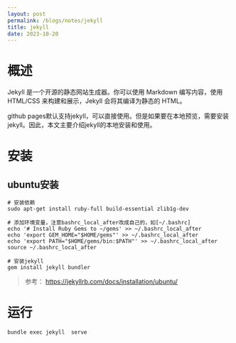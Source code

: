 ```yaml
---
layout: post
permalink: /blogs/notes/jekyll
title: jekyll
date: 2023-10-20
---
```

# 概述
Jekyll 是一个开源的静态网站生成器。你可以使用 Markdown 编写内容，使用 HTML/CSS 来构建和展示，Jekyll 会将其编译为静态的 HTML。

github pages默认支持jekyll，可以直接使用。但是如果要在本地预览，需要安装jekyll。因此，本文主要介绍jekyll的本地安装和使用。

# 安装
## ubuntu安装

```
# 安装依赖
sudo apt-get install ruby-full build-essential zlib1g-dev

# 添加环境变量，注意bashrc_local_after改成自己的，如[~/.bashrc]
echo '# Install Ruby Gems to ~/gems' >> ~/.bashrc_local_after
echo 'export GEM_HOME="$HOME/gems"' >> ~/.bashrc_local_after
echo 'export PATH="$HOME/gems/bin:$PATH"' >> ~/.bashrc_local_after
source ~/.bashrc_local_after

# 安装jekyll
gem install jekyll bundler

```

> 参考： https://jekyllrb.com/docs/installation/ubuntu/

# 运行
```
bundle exec jekyll  serve
```